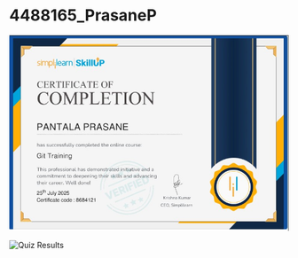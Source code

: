 # 4488165\_PrasaneP

![My Certificate](https://raw.githubusercontent.com/prasane7/4488165_Prasanep/main/GIT/WhatsApp%20Image%202025-07-25%20at%2016.42.02_4d595db7.jpg)


![Quiz Results](https://raw.githubusercontent.com/prasane7/4488165_Prasanep/main/SDLC/WhatsApp%20Image%202025-07-29%20at%2020.38.57_76702fdb.jpg)
